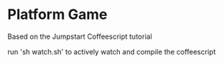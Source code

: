 # Platform Game

Based on the Jumpstart Coffeescript tutorial

run 'sh watch.sh' to actively watch and compile the coffeescript
